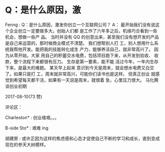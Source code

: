 # Q：是什么原因，激

Fenng : Q：是什么原因，激发你创立一个互联网公司？ A： 最开始我们没有说这个企业创立一定要做多大。创始人们都 是工作了六年多之后，机缘巧合看到一些机会，想做一些产 品。 当时并没有 QQ 的创意出来，甚至我们没有想开发的产品 是自己来运营的，那时候商业模式不清楚。 我们想帮别人打 工，别人想用什么系统我帮他开发。能把我的技能转化成生 产力，能够养活自己，就非常高兴了。 因为从零开始，大家 用自己的积蓄交水电费，包括项目跑下来，从开发到验收、 收款，整个流程下来都很有压力。 生存是第一要素，能不能 活过今年，一年内生存下来，是最大的难题。 某天早上起来 意识到今天是周末，就会想水电费又白交了。如果只是打 工，周末就非常高兴，可能你们读书也是这样。 但真正创业 就感觉到希望每天都干活，如果有一天说是周末，就很着 急，心里压力很大。 马化腾谈创业初期

2017-08-10(73 赞)

评论区：

Charleston* : 创业维艰。。。

B-side Sto* : 艰难 ing

胡建房 : 或许正因为这样的焦虑感和心态才促使自己不断的学习和成长，直到变成现在的参天大树模样。